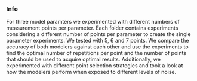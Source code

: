 ### Info

For three model paramters we experimented with different numbers of measurement points per parameter. Each folder contains experiments considering a different number of points per parameter to create the single parameter experiments. We tested with 5, 6 and 7 points. We compare the accuracy of both modelers against each other and use the experiments to find the optimal number of repetitions per point and the number of points that should be used to acquire optimal results. Additionally, we experimented with different point selection strategies and took a look at how the modelers perform when exposed to different levels of noise.
